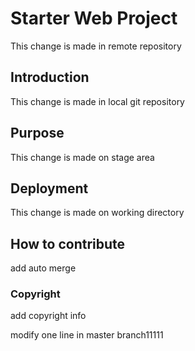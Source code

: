 

# Starter Web Project
This change is made in remote repository
## Introduction
This change is made in local git repository
## Purpose
This change is made on stage area
## Deployment
This change is made on working directory
## How to contribute
add auto merge
### Copyright
add copyright info

modify one line in master branch11111



